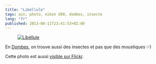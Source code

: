 ```yaml
---
title: "Libéllule"
tags: ain, photo, nikon d90, dombes, insecte
lang: "fr"
published: 2013-08-11T23:41:53+02:00
---
```


<figure class="object-center">
<a href="/images/libellule.jpg">
<img src="/images/660x/libellule.jpg" alt="Libéllule">
</a>
</figure>

En <a href="http://fr.wikipedia.org/wiki/Dombes">Dombes</a>, on trouve
aussi des insectes et pas que des moustiques :-)

Cette photo est aussi <a href="http://www.flickr.com/photos/tigr0u/9489869876/">visible sur Flickr</a>.

